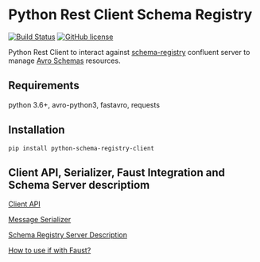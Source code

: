 # Python Rest Client Schema Registry

[![Build Status](https://travis-ci.org/marcosschroh/python-schema-registry-client.svg?branch=master)](https://travis-ci.org/marcosschroh/python-schema-registry-client)
[![GitHub license](https://img.shields.io/github/license/marcosschroh/python-schema-registry-client.svg)](https://github.com/marcosschroh/python-schema-registry-client/blob/master/LICENSE)


Python Rest Client to interact against [schema-registry](https://docs.confluent.io/current/schema-registry/index.html) confluent server to manage [Avro Schemas](https://docs.oracle.com/database/nosql-12.1.3.1/GettingStartedGuide/avroschemas.html) resources.

## Requirements

python 3.6+, avro-python3, fastavro, requests

## Installation

```
pip install python-schema-registry-client
```

## Client API, Serializer, Faust Integration and Schema Server descriptiom

[Client API](../master/docs/client.md)

[Message Serializer](../master/docs/serializer.md)

[Schema Registry Server Description](../master/docs/schemaregistry_server.md)

[How to use if with Faust?](../master/docs/faust.md)

